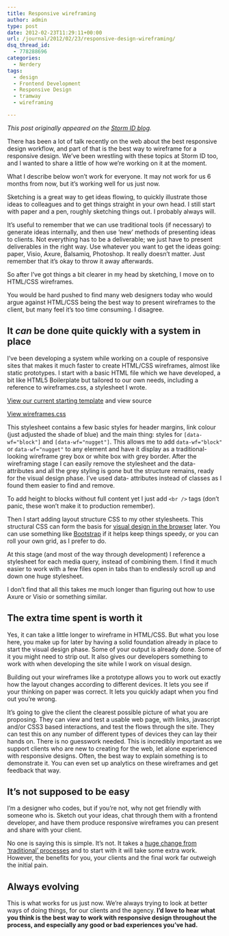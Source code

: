 ```yaml
---
title: Responsive wireframing
author: admin
type: post
date: 2012-02-23T11:29:11+00:00
url: /journal/2012/02/23/responsive-design-wireframing/
dsq_thread_id:
  - 778288696
categories:
  - Nerdery
tags:
  - design
  - Frontend Development
  - Responsive Design
  - tramway
  - wireframing

---
```

_This post originally appeared on the [Storm ID blog][1]._

There has been a lot of talk recently on the web about the best responsive design workflow, and part of that is the best way to wireframe for a responsive design. We&#8217;ve been wrestling with these topics at Storm ID too, and I wanted to share a little of how we&#8217;re working on it at the moment.

What I describe below won&#8217;t work for everyone. It may not work for us 6 months from now, but it&#8217;s working well for us just now.

Sketching is a great way to get ideas flowing, to quickly illustrate those ideas to colleagues and to get things straight in your own head. I still start with paper and a pen, roughly sketching things out. I probably always will.

It’s useful to remember that we can use traditional tools (if necessary) to generate ideas internally, and then use ‘new’ methods of presenting ideas to clients. Not everything has to be a deliverable; we just have to present deliverables in the right way. Use whatever you want to get the ideas going: paper, Visio, Axure, Balsamiq, Photoshop. It really doesn&#8217;t matter. Just remember that it&#8217;s okay to throw it away afterwards.

So after I&#8217;ve got things a bit clearer in my head by sketching, I move on to HTML/CSS wireframes.

You would be hard pushed to find many web designers today who would argue against HTML/CSS being the best way to present wireframes to the client, but many feel it&#8217;s too time consuming. I disagree.

## It _can_ be done quite quickly with a system in place

I&#8217;ve been developing a system while working on a couple of responsive sites that makes it much faster to create HTML/CSS wireframes, almost like static prototypes. I start with a basic HTML file which we have developed, a bit like HTML5 Boilerplate but tailored to our own needs, including a reference to wireframes.css, a stylesheet I wrote.

<a title="HTML start template" href="http://blog.stormid.com/files/responsive-wireframes/start-template.html" rel="nofollow">View our current starting template</a> and view source
  
<a title="Responsive wireframes CSS" href="http://blog.stormid.com/files/responsive-wireframes/wireframes.css" rel="nofollow">View wireframes.css</a>

This stylesheet contains a few basic styles for header margins, link colour (just adjusted the shade of blue) and the main thing: styles for `[data-wf="block"]` and `[data-wf="nugget"]`. This allows me to add `data-wf="block"` or `data-wf="nugget"` to any element and have it display as a traditional-looking wireframe grey box or white box with grey border. After the wireframing stage I can easily remove the stylesheet and the data- attributes and all the grey styling is gone but the structure remains, ready for the visual design phase. I&#8217;ve used data- attributes instead of classes as I found them easier to find and remove.

To add height to blocks without full content yet I just add `<br />` tags (don’t panic, these won&#8217;t make it to production remember).

Then I start adding layout structure CSS to my other stylesheets. This structural CSS can form the basis for [visual design in the browser][2] later. You can use something like [Bootstrap][3] if it helps keep things speedy, or you can roll your own grid, as I prefer to do.

At this stage (and most of the way through development) I reference a stylesheet for each media query, instead of combining them. I find it much easier to work with a few files open in tabs than to endlessly scroll up and down one huge stylesheet.

I don&#8217;t find that all this takes me much longer than figuring out how to use Axure or Visio or something similar.

## The extra time spent is worth it

Yes, it can take a little longer to wireframe in HTML/CSS. But what you lose here, you make up for later by having a solid foundation already in place to start the visual design phase. Some of your output is already done. Some of it you might need to strip out. It also gives our developers something to work with when developing the site while I work on visual design.

Building out your wireframes like a prototype allows you to work out exactly how the layout changes according to different devices. It lets you see if your thinking on paper was correct. It lets you quickly adapt when you find out you&#8217;re wrong.

It&#8217;s going to give the client the clearest possible picture of what you are proposing. They can view and test a usable web page, with links, javascript and/or CSS3 based interactions, and test the flows through the site. They can test this on any number of different types of devices they can lay their hands on. There is no guesswork needed. This is incredibly important as we support clients who are new to creating for the web, let alone experienced with responsive designs. Often, the best way to explain something is to demonstrate it. You can even set up analytics on these wireframes and get feedback that way.

## It&#8217;s not supposed to be easy

I&#8217;m a designer who codes, but if you&#8217;re not, why not get friendly with someone who is. Sketch out your ideas, chat through them with a frontend developer, and have them produce responsive wireframes you can present and share with your client.

No one is saying this is simple. It&#8217;s not. It takes a [huge change from &#8216;traditional&#8217; processes][4] and to start with it will take some extra work. However, the benefits for you, your clients and the final work far outweigh the initial pain.

## Always evolving

This is what works for us just now. We&#8217;re always trying to look at better ways of doing things, for our clients and the agency. **I&#8217;d love to hear what you think is the best way to work with responsive design throughout the process, and especially any good or bad experiences you&#8217;ve had.**

 [1]: http://blog.stormid.com/2012/02/responsive-design-wireframing/
 [2]: http://24ways.org/2009/make-your-mockup-in-markup
 [3]: http://twitter.github.com/bootstrap/
 [4]: http://trentwalton.com/2012/02/02/redefined/